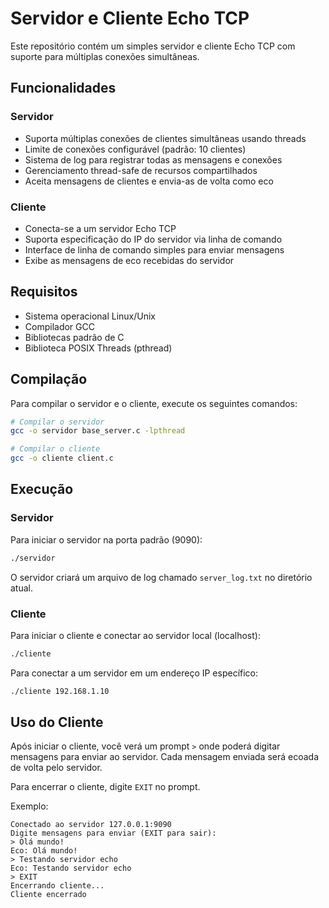 # Servidor e Cliente Echo TCP

Este repositório contém um simples servidor e cliente Echo TCP com suporte para múltiplas conexões simultâneas.

## Funcionalidades

### Servidor
- Suporta múltiplas conexões de clientes simultâneas usando threads
- Limite de conexões configurável (padrão: 10 clientes)
- Sistema de log para registrar todas as mensagens e conexões
- Gerenciamento thread-safe de recursos compartilhados
- Aceita mensagens de clientes e envia-as de volta como eco

### Cliente
- Conecta-se a um servidor Echo TCP
- Suporta especificação do IP do servidor via linha de comando
- Interface de linha de comando simples para enviar mensagens
- Exibe as mensagens de eco recebidas do servidor

## Requisitos

- Sistema operacional Linux/Unix
- Compilador GCC
- Bibliotecas padrão de C
- Biblioteca POSIX Threads (pthread)

## Compilação

Para compilar o servidor e o cliente, execute os seguintes comandos:

```bash
# Compilar o servidor
gcc -o servidor base_server.c -lpthread

# Compilar o cliente
gcc -o cliente client.c
```

## Execução

### Servidor

Para iniciar o servidor na porta padrão (9090):

```bash
./servidor
```

O servidor criará um arquivo de log chamado `server_log.txt` no diretório atual.

### Cliente

Para iniciar o cliente e conectar ao servidor local (localhost):

```bash
./cliente
```

Para conectar a um servidor em um endereço IP específico:

```bash
./cliente 192.168.1.10
```

## Uso do Cliente

Após iniciar o cliente, você verá um prompt `>` onde poderá digitar mensagens para enviar ao servidor. Cada mensagem enviada será ecoada de volta pelo servidor.

Para encerrar o cliente, digite `EXIT` no prompt.

Exemplo:

```
Conectado ao servidor 127.0.0.1:9090
Digite mensagens para enviar (EXIT para sair):
> Olá mundo!
Eco: Olá mundo!
> Testando servidor echo
Eco: Testando servidor echo
> EXIT
Encerrando cliente...
Cliente encerrado
```

